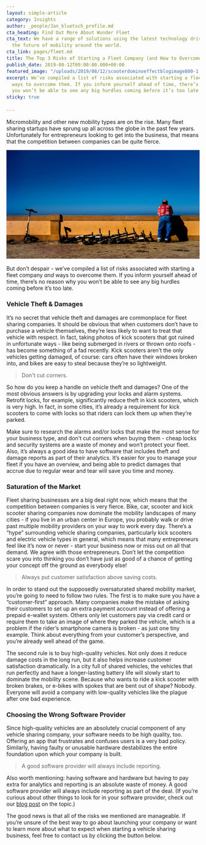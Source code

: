 ```yaml
---
layout: simple-article
category: Insights
author: _people/Jan_kluetsch_profile.md
cta_heading: Find Out More About Wunder Fleet
cta_text: We have a range of solutions using the latest technology driving forward
  the future of mobility around the world.
cta_link: pages/fleet.md
title: The Top 3 Risks of Starting a Fleet Company (and How to Overcome Them)
publish_date: 2019-08-12T09:00:00.000+00:00
featured_image: "/uploads/2019/08/12/scooterdominoeffectblogimage800-1.jpg"
excerpt: We’ve compiled a list of risks associated with starting a fleet company _and_
  ways to overcome them. If you inform yourself ahead of time, there’s no reason why
  you won’t be able to see any big hurdles coming before it’s too late.
sticky: true

---
```

Micromobility and other new mobility types are on the rise. Many fleet sharing startups have sprung up all across the globe in the past few years. Unfortunately for entrepreneurs looking to get into the business, that means that the competition between companies can be quite fierce.

![](/uploads/2019/08/12/scooterdominoeffectblogimage1200.jpg)

But don’t despair - we’ve compiled a list of risks associated with starting a fleet company _and_ ways to overcome them. If you inform yourself ahead of time, there’s no reason why you won’t be able to see any big hurdles coming before it’s too late.

### Vehicle Theft & Damages

It’s no secret that vehicle theft and damages are commonplace for fleet sharing companies. It should be obvious that when customers don’t have to purchase a vehicle themselves, they’re less likely to want to treat that vehicle with respect. In fact, taking photos of kick scooters that got ruined in unfortunate ways - like being submerged in rivers or thrown onto roofs - has become something of a fad recently. Kick scooters aren’t the only vehicles getting damaged, of course: cars often have their windows broken into, and bikes are easy to steal because they’re so lightweight.

> Don't cut corners.

So how do you keep a handle on vehicle theft and damages? One of the most obvious answers is by upgrading your locks and alarm systems. Retrofit locks, for example, significantly reduce theft in kick scooters, which is very high. In fact, in some cities, it’s already a requirement for kick scooters to come with locks so that riders can lock them up when they’re parked.

Make sure to research the alarms and/or locks that make the most sense for your business type, and don’t cut corners when buying them - cheap locks and security systems are a waste of money and won’t protect your fleet. Also, it’s always a good idea to have software that includes theft and damage reports as part of their analytics. It’s easier for you to manage your fleet if you have an overview, and being able to predict damages that accrue due to regular wear and tear will save you time and money.

### Saturation of the Market

Fleet sharing businesses are a big deal right now, which means that the competition between companies is very fierce. Bike, car, scooter and kick scooter sharing companies now dominate the mobility landscapes of many cities - if you live in an urban center in Europe, you probably walk or drive past multiple mobility providers on your way to work every day. There’s a “hype” surrounding vehicle sharing companies, particularly kick scooters and electric vehicle types in general, which means that many entrepreneurs feel like it’s now or never - start your business now or miss out on all that demand. We agree with those entrepreneurs. Don’t let the competition scare you into thinking you don’t have just as good of a chance of getting your concept off the ground as everybody else!

> Always put customer satisfaction above saving costs.

In order to stand out the supposedly oversaturated shared mobility market, you’re going to need to follow two rules. The first is to make sure you have a “customer-first” approach. Many companies make the mistake of asking their customers to set up an extra payment account instead of offering a prepaid e-wallet system. Others only let customers pay via credit card or require them to take an image of where they parked the vehicle, which is a problem if the rider’s smartphone camera is broken - as just one tiny example. Think about everything from your customer’s perspective, and you’re already well ahead of the game.

The second rule is to buy high-quality vehicles. Not only does it reduce damage costs in the long run, but it also helps increase customer satisfaction dramatically. In a city full of shared vehicles, the vehicles that run perfectly and have a longer-lasting battery life will slowly start to dominate the mobility scene. Because who wants to ride a kick scooter with broken brakes, or e-bikes with spokes that are bent out of shape? Nobody. Everyone will avoid a company with low-quality vehicles like the plague after one bad experience.

### Choosing the Wrong Software Provider

Since high-quality vehicles are an absolutely crucial component of any vehicle sharing company, your software needs to be high quality, too. Offering an app that frustrates and confuses users is a very bad policy. Similarly, having faulty or unusable hardware destabilizes the entire foundation upon which your company is built.

> A good software provider will always include reporting.

Also worth mentioning: having software and hardware but having to pay extra for analytics and reporting is an absolute waste of money. A good software provider will always include reporting as part of the deal. (If you’re curious about other things to look for in your software provider, check out our [blog post](https://www.wundermobility.com/blog/5-things-to-look-for-in-a-vehicle-sharing-software-provider "5 Things to Look For in your Vehicle Sharing Software Provider") on the topic.)

The good news is that all of the risks we mentioned are manageable. If you’re unsure of the best way to go about launching your company or want to learn more about what to expect when starting a vehicle sharing business, feel free to contact us by clicking the button below.